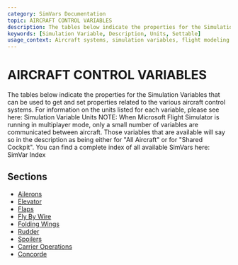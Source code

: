 ```yaml
---
category: SimVars Documentation
topic: AIRCRAFT CONTROL VARIABLES
description: The tables below indicate the properties for the Simulation Variables that can be used to get and set properties related to the various aircraft control systems. For information on the units listed fo...
keywords: [Simulation Variable, Description, Units, Settable]
usage_context: Aircraft systems, simulation variables, flight modeling
---
```


# AIRCRAFT CONTROL VARIABLES

The tables below indicate the properties for the Simulation Variables that can be used to get and set properties related to the various aircraft control systems. For information on the units listed for each variable, please see here: Simulation Variable Units
NOTE: When Microsoft Flight Simulator is running in multiplayer mode, only a small number of variables are communicated between aircraft. Those variables that are available will say so in the description as being either for "All Aircraft" or for "Shared Cockpit".
You can find a complete index of all available SimVars here: SimVar Index

## Sections

- [Ailerons](ailerons.md)
- [Elevator](elevator.md)
- [Flaps](flaps.md)
- [Fly By Wire](fly_by_wire.md)
- [Folding Wings](folding_wings.md)
- [Rudder](rudder.md)
- [Spoilers](spoilers.md)
- [Carrier Operations](carrier_operations.md)
- [Concorde](concorde.md)